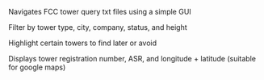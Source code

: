 Navigates FCC tower query txt files using a simple GUI

Filter by tower type, city, company, status, and height

Highlight certain towers to find later or avoid

Displays tower registration number, ASR, and longitude + latitude (suitable for google maps)
